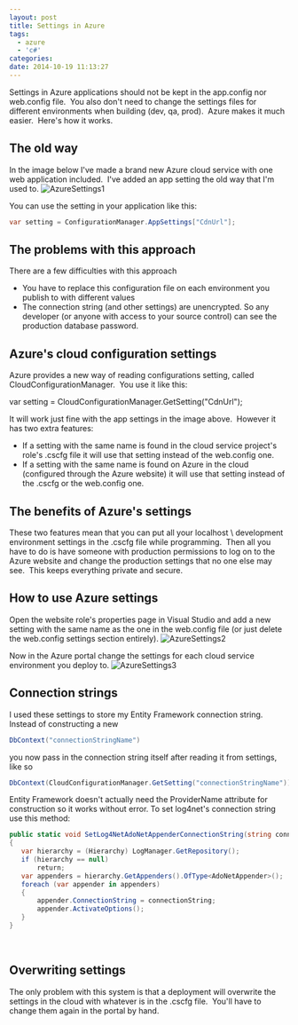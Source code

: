 ```yaml
---
layout: post
title: Settings in Azure
tags:
  - azure
  - 'c#'
categories:
date: 2014-10-19 11:13:27
---
```


Settings in Azure applications should not be kept in the app.config nor web.config file.  You also don't need to change the settings files for different environments when building (dev, qa, prod).  Azure makes it much easier.  Here's how it works.

## The old way

In the image below I've made a brand new Azure cloud service with one web application included.  I've added an app setting the old way that I'm used to. 
![AzureSettings1](AzureSettings1.png) 

You can use the setting in your application like this:
```csharp
var setting = ConfigurationManager.AppSettings["CdnUrl"];
```

## The problems with this approach
There are a few difficulties with this approach

*   You have to replace this configuration file on each environment you publish to with different values
*   The connection string (and other settings) are unencrypted. So any developer (or anyone with access to your source control) can see the production database password.

## Azure's cloud configuration settings
Azure provides a new way of reading configurations setting, called CloudConfigurationManager.  You use it like this:

var setting = CloudConfigurationManager.GetSetting("CdnUrl");

It will work just fine with the app settings in the image above.  However it has two extra features:

*   If a setting with the same name is found in the cloud service project's role's .cscfg file it will use that setting instead of the web.config one.
*   If a setting with the same name is found on Azure in the cloud (configured through the Azure website) it will use that setting instead of the .cscfg or the web.config one.

## The benefits of Azure's settings
These two features mean that you can put all your localhost \ development environment settings in the .cscfg file while programming.  Then all you have to do is have someone with production permissions to log on to the Azure website and change the production settings that no one else may see.  This keeps everything private and secure.

## How to use Azure settings
Open the website role's properties page in Visual Studio and add a new setting with the same name as the one in the web.config file (or just delete the web.config settings section entirely).
![AzureSettings2](AzureSettings2.png)

Now in the Azure portal change the settings for each cloud service environment you deploy to.
![AzureSettings3](AzureSettings3.png)

## Connection strings
I used these settings to store my Entity Framework connection string.  Instead of constructing a new
```csharp
DbContext("connectionStringName")
```
you now pass in the connection string itself after reading it from settings, like so
```csharp
DbContext(CloudConfigurationManager.GetSetting("connectionStringName"))
```

Entity Framework doesn't actually need the ProviderName attribute for construction so it works without error. To set log4net's connection string use this method:

```csharp
public static void SetLog4NetAdoNetAppenderConnectionString(string connectionString)
{
   var hierarchy = (Hierarchy) LogManager.GetRepository();
   if (hierarchy == null)
       return;
   var appenders = hierarchy.GetAppenders().OfType<AdoNetAppender>();
   foreach (var appender in appenders)
   {
       appender.ConnectionString = connectionString;
       appender.ActivateOptions();
   }
}
```
 

## Overwriting settings
The only problem with this system is that a deployment will overwrite the settings in the cloud with whatever is in the .cscfg file.  You'll have to change them again in the portal by hand.
